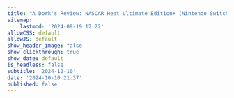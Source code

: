 ```yaml
---
title: "A Dork's Review: NASCAR Heat Ultimate Edition+ (Nintendo Switch)"
sitemap:
    lastmod: '2024-09-19 12:22'
allowCSS: default
allowJS: default
show_header_image: false
show_clickthrough: true
show_date: default
is_headless: false
subtitle: '2024-12-10'
date: '2024-10-10 21:37'
published: false
---
```


